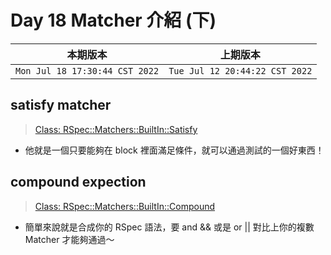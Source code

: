 # Day 18 Matcher 介紹 (下)

|本期版本|上期版本
|:---:|:---:|
`Mon Jul 18 17:30:44 CST 2022` | `Tue Jul 12 20:44:22 CST 2022`



## satisfy matcher

> [Class: RSpec::Matchers::BuiltIn::Satisfy](https://rubydoc.info/gems/rspec-expectations/RSpec/Matchers/BuiltIn/Satisfy)

* 他就是一個只要能夠在 block 裡面滿足條件，就可以通過測試的一個好東西！

## compound expection

> [Class: RSpec::Matchers::BuiltIn::Compound](https://rubydoc.info/gems/rspec-expectations/RSpec/Matchers/BuiltIn/Compound)

* 簡單來說就是合成你的 RSpec 語法，要 and && 或是 or || 對比上你的複數 Matcher 才能夠通過～
